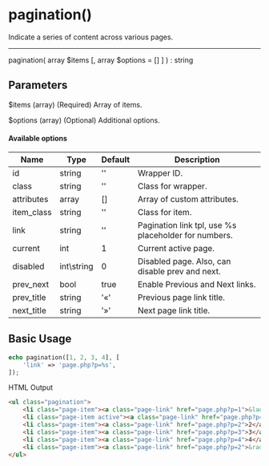 # pagination()

Indicate a series of content across various pages.

---

pagination( array $items [, array $options = [] ] ) : string

## Parameters

$items (array) (Required) Array of items.

$options (array) (Optional) Additional options.

#### Available options

| Name       | Type       | Default   | Description                                          |
|------------|------------|-----------|------------------------------------------------------|
| id         | string     | ''        | Wrapper ID.                                          |
| class      | string     | ''        | Class for wrapper.                                   |
| attributes | array      | []        | Array of custom attributes.                          |
| item_class | string     | ''        | Class for item.                                      |
| link       | string     | ''        | Pagination link tpl, use %s placeholder for numbers. |
| current    | int        | 1         | Current active page.                                 |
| disabled   | int\string | 0         | Disabled page. Also, can disable prev and next.      |
| prev_next  | bool       | true      | Enable Previous and Next links.                      |
| prev_title | string     | '&laquo;' | Previous page link title.                            |
| next_title | string     | '&raquo;' | Next page link title.                                |

## Basic Usage

```php
echo pagination([1, 2, 3, 4], [
    'link' => 'page.php?p=%s',
]);
```

<span class="html-output">HTML Output</span>

```html
<ul class="pagination">
    <li class="page-item"><a class="page-link" href="page.php?p=1">&laquo;</a></li>
    <li class="page-item active"><a class="page-link" href="page.php?p=1">1</a></li>
    <li class="page-item"><a class="page-link" href="page.php?p=2">2</a></li>
    <li class="page-item"><a class="page-link" href="page.php?p=3">3</a></li>
    <li class="page-item"><a class="page-link" href="page.php?p=4">4</a></li>
    <li class="page-item"><a class="page-link" href="page.php?p=2">&raquo;</a></li>
</ul>
```

